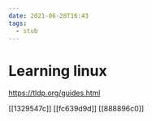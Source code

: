```yaml
---
date: 2021-06-28T16:43
tags: 
  - stub
---
```


# Learning linux

https://tldp.org/guides.html

[[1329547c]]
[[fc639d9d]] 
[[888896c0]] 
